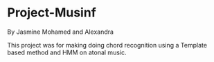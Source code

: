 # Project-Musinf
By Jasmine Mohamed and Alexandra

This project was for making doing chord recognition using a Template based method and HMM on atonal music. 
